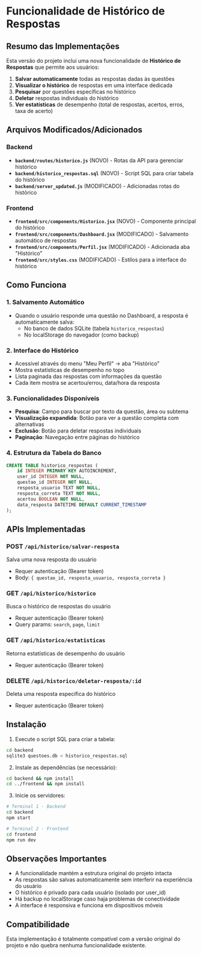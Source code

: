 # Funcionalidade de Histórico de Respostas

## Resumo das Implementações

Esta versão do projeto inclui uma nova funcionalidade de **Histórico de Respostas** que permite aos usuários:

1. **Salvar automaticamente** todas as respostas dadas às questões
2. **Visualizar o histórico** de respostas em uma interface dedicada
3. **Pesquisar** por questões específicas no histórico
4. **Deletar** respostas individuais do histórico
5. **Ver estatísticas** de desempenho (total de respostas, acertos, erros, taxa de acerto)

## Arquivos Modificados/Adicionados

### Backend
- **`backend/routes/historico.js`** (NOVO) - Rotas da API para gerenciar histórico
- **`backend/historico_respostas.sql`** (NOVO) - Script SQL para criar tabela do histórico
- **`backend/server_updated.js`** (MODIFICADO) - Adicionadas rotas do histórico

### Frontend
- **`frontend/src/components/Historico.jsx`** (NOVO) - Componente principal do histórico
- **`frontend/src/components/Dashboard.jsx`** (MODIFICADO) - Salvamento automático de respostas
- **`frontend/src/components/Perfil.jsx`** (MODIFICADO) - Adicionada aba "Histórico"
- **`frontend/src/styles.css`** (MODIFICADO) - Estilos para a interface do histórico

## Como Funciona

### 1. Salvamento Automático
- Quando o usuário responde uma questão no Dashboard, a resposta é automaticamente salva:
  - No banco de dados SQLite (tabela `historico_respostas`)
  - No localStorage do navegador (como backup)

### 2. Interface do Histórico
- Acessível através do menu "Meu Perfil" → aba "Histórico"
- Mostra estatísticas de desempenho no topo
- Lista paginada das respostas com informações da questão
- Cada item mostra se acertou/errou, data/hora da resposta

### 3. Funcionalidades Disponíveis
- **Pesquisa**: Campo para buscar por texto da questão, área ou subtema
- **Visualização expandida**: Botão para ver a questão completa com alternativas
- **Exclusão**: Botão para deletar respostas individuais
- **Paginação**: Navegação entre páginas do histórico

### 4. Estrutura da Tabela do Banco
```sql
CREATE TABLE historico_respostas (
    id INTEGER PRIMARY KEY AUTOINCREMENT,
    user_id INTEGER NOT NULL,
    questao_id INTEGER NOT NULL,
    resposta_usuario TEXT NOT NULL,
    resposta_correta TEXT NOT NULL,
    acertou BOOLEAN NOT NULL,
    data_resposta DATETIME DEFAULT CURRENT_TIMESTAMP
);
```

## APIs Implementadas

### POST `/api/historico/salvar-resposta`
Salva uma nova resposta do usuário
- Requer autenticação (Bearer token)
- Body: `{ questao_id, resposta_usuario, resposta_correta }`

### GET `/api/historico/historico`
Busca o histórico de respostas do usuário
- Requer autenticação (Bearer token)
- Query params: `search`, `page`, `limit`

### GET `/api/historico/estatisticas`
Retorna estatísticas de desempenho do usuário
- Requer autenticação (Bearer token)

### DELETE `/api/historico/deletar-resposta/:id`
Deleta uma resposta específica do histórico
- Requer autenticação (Bearer token)

## Instalação

1. Execute o script SQL para criar a tabela:
```bash
cd backend
sqlite3 questoes.db < historico_respostas.sql
```

2. Instale as dependências (se necessário):
```bash
cd backend && npm install
cd ../frontend && npm install
```

3. Inicie os servidores:
```bash
# Terminal 1 - Backend
cd backend
npm start

# Terminal 2 - Frontend  
cd frontend
npm run dev
```

## Observações Importantes

- A funcionalidade mantém a estrutura original do projeto intacta
- As respostas são salvas automaticamente sem interferir na experiência do usuário
- O histórico é privado para cada usuário (isolado por user_id)
- Há backup no localStorage caso haja problemas de conectividade
- A interface é responsiva e funciona em dispositivos móveis

## Compatibilidade

Esta implementação é totalmente compatível com a versão original do projeto e não quebra nenhuma funcionalidade existente.

